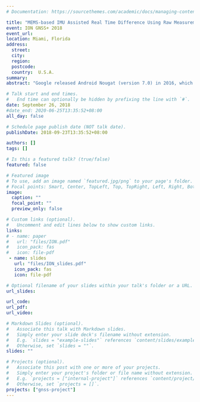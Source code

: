 ```yaml
---
# Documentation: https://sourcethemes.com/academic/docs/managing-content/

title: "MEMS-based IMU Assisted Real Time Difference Using Raw Measurements for Smartphone"
event: ION GNSS+ 2018
event_url:
location: Miami, Florida
address:
  street:
  city:
  region: 
  postcode:
  country:  U.S.A.
summary:
abstract: "Google released Android Nougat (version 7.0) in 2016, which opens the possibility to use raw data to achieve high precision solutions on low-cost smart devices.  Due to the poor performance of the low-cost antenna and crystal oscillator of smartphone, the accuracy of traditional single point positioning can only reach about 10 meters. The target of this paper is to propose a pseudorange double difference (PDD) with IMU assisted model on smartphone. Real-time difference assisted by IMU positioning algorithm was first applied to realize high-precision positioning on stand-long smartphone platform. Three groups of pedestrian scenes positioning comparison experiments were carried out. The results show that MEMS-based IMU assisted PDD increases smartphone positioning precision and robustness, and the horizonal mean error can be less than 4 meters. It demonstrated that the algorithm can effectively stabilize the performance of smartphone positioning. The significance of this work is to prove that RTD assisted by IMU on low-cost mobile platform is feasible and this algorithm exhibits better performance than traditional positioning solutions."

# Talk start and end times.
#   End time can optionally be hidden by prefixing the line with `#`.
date: September 26, 2018
#date_end: 2020-06-25T13:35:52+08:00
all_day: false

# Schedule page publish date (NOT talk date).
publishDate: 2018-09-23T13:35:52+08:00

authors: []
tags: []

# Is this a featured talk? (true/false)
featured: false

# Featured image
# To use, add an image named `featured.jpg/png` to your page's folder. 
# Focal points: Smart, Center, TopLeft, Top, TopRight, Left, Right, BottomLeft, Bottom, BottomRight.
image:
  caption: ""
  focal_point: ""
  preview_only: false

# Custom links (optional).
#   Uncomment and edit lines below to show custom links.
links:
# - name: paper
#   url: "files/ION.pdf"
#   icon_pack: fas
#   icon: file-pdf
 - name: slides
   url: "files/ION_slides.pdf"
   icon_pack: fas
   icon: file-pdf

# Optional filename of your slides within your talk's folder or a URL.
url_slides:

url_code:
url_pdf:
url_video:

# Markdown Slides (optional).
#   Associate this talk with Markdown slides.
#   Simply enter your slide deck's filename without extension.
#   E.g. `slides = "example-slides"` references `content/slides/example-slides.md`.
#   Otherwise, set `slides = ""`.
slides: ""

# Projects (optional).
#   Associate this post with one or more of your projects.
#   Simply enter your project's folder or file name without extension.
#   E.g. `projects = ["internal-project"]` references `content/project/deep-learning/index.md`.
#   Otherwise, set `projects = []`.
projects: ["gnss-project"]
---
```


